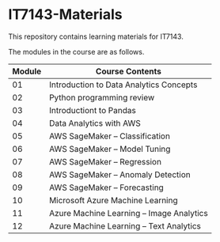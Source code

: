 # IT7143-Materials

This repository contains learning materials for IT7143. 
 
The modules in the course are as follows.

|Module | Course Contents |
|---|---|
|01 | Introduction to Data Analytics Concepts |
|02 | Python programming review	|
|03 | Introductiont to Pandas |
|04 | Data Analytics with AWS	|
|05 | AWS SageMaker – Classification	|
|06 | AWS SageMaker – Model Tuning|	
|07 | AWS SageMaker – Regression	|
|08	| AWS SageMaker – Anomaly Detection|	 	
|09	| AWS SageMaker – Forecasting 	|
|10	| Microsoft Azure Machine Learning |
|11	| Azure Machine Learning – Image Analytics |
|12	| Azure Machine Learning – Text Analytics |

 
